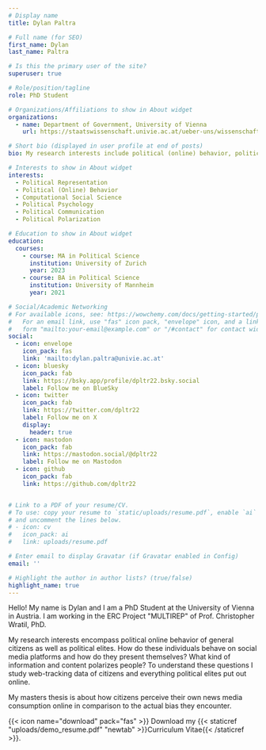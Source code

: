 ```yaml
---
# Display name
title: Dylan Paltra

# Full name (for SEO)
first_name: Dylan
last_name: Paltra

# Is this the primary user of the site?
superuser: true

# Role/position/tagline
role: PhD Student

# Organizations/Affiliations to show in About widget
organizations:
  - name: Department of Government, University of Vienna
    url: https://staatswissenschaft.univie.ac.at/ueber-uns/wissenschaftliches-personal/dylan-paltra/

# Short bio (displayed in user profile at end of posts)
bio: My research interests include political (online) behavior, political representation, political psychology, political polarization, and computational social science.

# Interests to show in About widget
interests:
  - Political Representation
  - Political (Online) Behavior
  - Computational Social Science
  - Political Psychology
  - Political Communication
  - Political Polarization

# Education to show in About widget
education:
  courses:
    - course: MA in Political Science
      institution: University of Zurich
      year: 2023
    - course: BA in Political Science
      institution: University of Mannheim
      year: 2021

# Social/Academic Networking
# For available icons, see: https://wowchemy.com/docs/getting-started/page-builder/#icons
#   For an email link, use "fas" icon pack, "envelope" icon, and a link in the
#   form "mailto:your-email@example.com" or "/#contact" for contact widget.
social:
  - icon: envelope
    icon_pack: fas
    link: 'mailto:dylan.paltra@univie.ac.at'
  - icon: bluesky
    icon_pack: fab
    link: https://bsky.app/profile/dpltr22.bsky.social
    label: Follow me on BlueSky
  - icon: twitter
    icon_pack: fab
    link: https://twitter.com/dpltr22
    label: Follow me on X
    display:
      header: true
  - icon: mastodon
    icon_pack: fab
    link: https://mastodon.social/@dpltr22
    label: Follow me on Mastodon
  - icon: github
    icon_pack: fab
    link: https://github.com/dpltr22


# Link to a PDF of your resume/CV.
# To use: copy your resume to `static/uploads/resume.pdf`, enable `ai` icons in `params.yaml`,
# and uncomment the lines below.
# - icon: cv
#   icon_pack: ai
#   link: uploads/resume.pdf

# Enter email to display Gravatar (if Gravatar enabled in Config)
email: ''

# Highlight the author in author lists? (true/false)
highlight_name: true
---
```


Hello! My name is Dylan and I am a PhD Student at the University of Vienna in Austria. I am working in the ERC Project "MULTIREP" of Prof. Christopher Wratil, PhD.

My research interests encompass political online behavior of general citizens as well as political elites. How do these individuals behave on social media platforms and how do they present themselves? What kind of information and content polarizes people? To understand these questions I study web-tracking data of citizens and everything political elites put out online.

My masters thesis is about how citizens perceive their own news media consumption online in comparison to the actual bias they encounter.

{{< icon name="download" pack="fas" >}} Download my {{< staticref "uploads/demo_resume.pdf" "newtab" >}}Curriculum Vitae{{< /staticref >}}.
